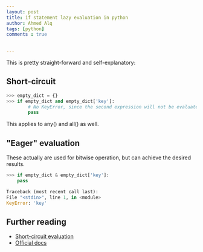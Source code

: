```yaml
---
layout: post
title: if statement lazy evaluation in python
author: Ahmed Alq
tags: [python]
comments : true
 

---
```


This is pretty straight-forward and self-explanatory: 

## Short-circuit

```python
>>> empty_dict = {}
>>> if empty_dict and empty_dict['key']: 
		# No KeyError, since the second expression will not be evaluated.
	 	pass
```

This applies to any() and all() as well. 

## "Eager" evaluation 

These actually are used for bitwise operation, but can achieve the desired results. 

```python
>>> if empty_dict & empty_dict['key']:
    pass

Traceback (most recent call last):
File "<stdin>", line 1, in <module>
KeyError: 'key'
```



## Further reading

* [Short-circuit evaluation](https://en.wikipedia.org/wiki/Short-circuit_evaluation)
* [Official docs](https://docs.python.org/3/reference/expressions.html#binary-bitwise-operations)